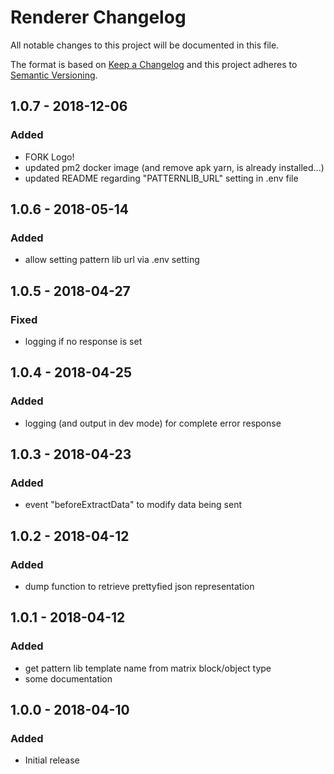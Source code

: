 # Renderer Changelog

All notable changes to this project will be documented in this file.

The format is based on [Keep a Changelog](http://keepachangelog.com/) and this project adheres to [Semantic Versioning](http://semver.org/).

## 1.0.7 - 2018-12-06
### Added
- FORK Logo!
- updated pm2 docker image (and remove apk yarn, is already installed...)
- updated README regarding "PATTERNLIB_URL" setting in .env file

## 1.0.6 - 2018-05-14
### Added
- allow setting pattern lib url via .env setting

## 1.0.5 - 2018-04-27
### Fixed
- logging if no response is set

## 1.0.4 - 2018-04-25
### Added
- logging (and output in dev mode) for complete error response

## 1.0.3 - 2018-04-23
### Added
- event "beforeExtractData" to modify data being sent

## 1.0.2 - 2018-04-12
### Added
- dump function to retrieve prettyfied json representation

## 1.0.1 - 2018-04-12
### Added
- get pattern lib template name from matrix block/object type 
- some documentation

## 1.0.0 - 2018-04-10
### Added
- Initial release
